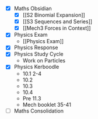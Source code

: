 - [x] Maths Obsidian
	- [x] [[S2 Binomial Expansion]]
	- [x] [[S3 Sequences and Series]]
	- [x] [[Mech3 Forces in Context]]
- [x] Physics Exam
	- [[Physics Exam]]
- [x] Physics Response
- [x] Physics Study Cycle
	- Work on Particles
- [x] Physics Kerboodle
	- 10.1 2-4
	- 10.2
	- 10.3
	- 10.4
	- Pre 11.3
	- Mech booklet 35-41
- [ ] Maths Consolidation
